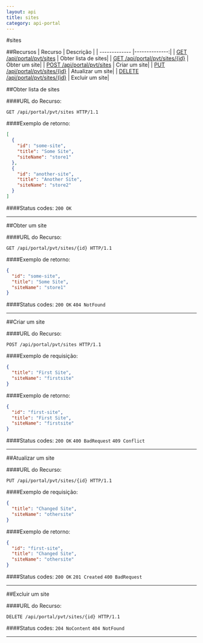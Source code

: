 ```yaml
---
layout: api
title: sites
category: api-portal
---
```


#sites


##Recursos
| Recurso       | Descrição     |
| ------------- |--------------:|
| [GET /api/portal/pvt/sites](#obter-lista-de-sites)  | Obter lista de sites|
| [GET /api/portal/pvt/sites/{id}](#obter-um-site)  | Obter um site|
| [POST /api/portal/pvt/sites](#criar-um-site)  | Criar um site|
| [PUT /api/portal/pvt/sites/{id}](#atualizar-um-site)  | Atualizar um site|
| [DELETE /api/portal/pvt/sites/{id}](#excluir-um-site)  | Excluir um site|

##Obter lista de sites

####URL do Recurso:
```http
GET /api/portal/pvt/sites HTTP/1.1
```

####Exemplo de retorno:
```json
[
  {
    "id": "some-site",
    "title": "Some Site",
    "siteName": "store1"
  },
  {
    "id": "another-site",
    "title": "Another Site",
    "siteName": "store2"
  }
]
```
####Status codes: `200 OK` 

---

##Obter um site

####URL do Recurso:
```http
GET /api/portal/pvt/sites/{id} HTTP/1.1
```

####Exemplo de retorno:
```json
{
  "id": "some-site",
  "title": "Some Site",
  "siteName": "store1"
}
```
####Status codes: `200 OK` `404 NotFound` 

---

##Criar um site

####URL do Recurso:
```http
POST /api/portal/pvt/sites HTTP/1.1
```

####Exemplo de requisição:
```json
{
  "title": "First Site",
  "siteName": "firstsite"
}
```
####Exemplo de retorno:
```json
{
  "id": "first-site",
  "title": "First Site",
  "siteName": "firstsite"
}
```
####Status codes: `200 OK` `400 BadRequest` `409 Conflict` 

---

##Atualizar um site

####URL do Recurso:
```http
PUT /api/portal/pvt/sites/{id} HTTP/1.1
```

####Exemplo de requisição:
```json
{
  "title": "Changed Site",
  "siteName": "othersite"
}
```
####Exemplo de retorno:
```json
{
  "id": "first-site",
  "title": "Changed Site",
  "siteName": "othersite"
}
```
####Status codes: `200 OK` `201 Created` `400 BadRequest` 

---

##Excluir um site

####URL do Recurso:
```http
DELETE /api/portal/pvt/sites/{id} HTTP/1.1
```

####Status codes: `204 NoContent` `404 NotFound` 

---

